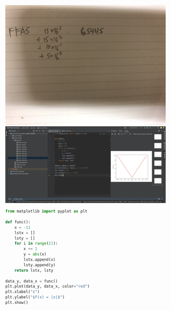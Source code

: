 ![Part 2](https://github.com/KaiFig/Unit_2/blob/main/Quizzes/Quiz_025_part_2.jpg)
![Quiz test](https://github.com/KaiFig/Unit_2/blob/main/Quizzes/Quiz_025_test.jpg)
```.py
from matplotlib import pyplot as plt

def func():
    x = -11
    lstx = []
    lsty = []
    for i in range(21):
        x += 1
        y = abs(x)
        lstx.append(x)
        lsty.append(y)
    return lstx, lsty

data_y, data_x = func()
plt.plot(data_y, data_x, color="red")
plt.xlabel("x")
plt.ylabel("$f(x) = |x|$")
plt.show()
